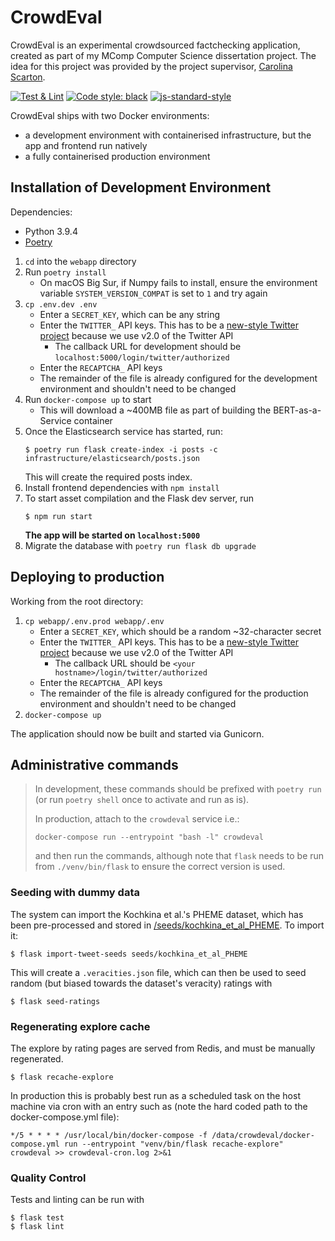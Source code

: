 # CrowdEval

CrowdEval is an experimental crowdsourced factchecking application, created as part of my MComp Computer Science dissertation project. The idea for this project was provided by the project supervisor, [Carolina Scarton](https://carolscarton.github.io/).

[![Test & Lint](https://github.com/freddyheppell/crowdeval/actions/workflows/test.yml/badge.svg)](https://github.com/freddyheppell/crowdeval/actions/workflows/test.yml) [![Code style: black](https://img.shields.io/badge/code%20style-black-000000.svg?logo=python&logoColor=white)](https://github.com/psf/black) [![js-standard-style](https://img.shields.io/badge/code%20style-standard-f3df49.svg?logo=javascript&logoColor=white)](http://standardjs.com)

CrowdEval ships with two Docker environments:

* a development environment with containerised infrastructure, but the app and frontend run natively
* a fully containerised production environment


## Installation of Development Environment

Dependencies:
* Python 3.9.4
* [Poetry](https://python-poetry.org/)

1. `cd` into the `webapp` directory
2. Run `poetry install`
    * On macOS Big Sur, if Numpy fails to install, ensure  the environment variable `SYSTEM_VERSION_COMPAT` is set to `1` and try again
3. `cp .env.dev .env`
    * Enter a `SECRET_KEY`, which can be any string
    * Enter the `TWITTER_` API keys. This has to be a [new-style Twitter project](https://developer.twitter.com/en/docs/projects/overview) because we use v2.0 of the Twitter API 
        * The callback URL for development should be `localhost:5000/login/twitter/authorized`
    * Enter the `RECAPTCHA_` API keys
    * The remainder of the file is already configured for the development environment and shouldn't need to be changed
4. Run `docker-compose up` to start
    * This will download a ~400MB file as part of building the BERT-as-a-Service container
5. Once the Elasticsearch service has started, run:
    ```
    $ poetry run flask create-index -i posts -c infrastructure/elasticsearch/posts.json
    ```
    This will create the required posts index.
6. Install frontend dependencies with `npm install`
7. To start asset compilation and the Flask dev server, run
    ```
    $ npm run start
    ```
    **The app will be started on `localhost:5000`**
8. Migrate the database with `poetry run flask db upgrade`

## Deploying to production

Working from the root directory:

1. `cp webapp/.env.prod webapp/.env`
    * Enter a `SECRET_KEY`, which should be a random ~32-character secret
    * Enter the `TWITTER_` API keys. This has to be a [new-style Twitter project](https://developer.twitter.com/en/docs/projects/overview) because we use v2.0 of the Twitter API 
        * The callback URL should be `<your hostname>/login/twitter/authorized`
    * Enter the `RECAPTCHA_` API keys
    * The remainder of the file is already configured for the production environment and shouldn't need to be changed
2. `docker-compose up`

The application should now be built and started via Gunicorn.


## Administrative commands


> In development, these commands should be prefixed with `poetry run` (or run `poetry shell` once to activate and run as is).
> 
> In production, attach to the `crowdeval` service i.e.:
> ```shell
> docker-compose run --entrypoint "bash -l" crowdeval
> ```
>
> and then run the commands, although note that `flask` needs to be run from `./venv/bin/flask` to ensure the correct version is used.

### Seeding with dummy data

The system can import the Kochkina et al.'s PHEME dataset, which has been pre-processed and stored in [/seeds/kochkina_et_al_PHEME](/seeds/kochkina_et_al_PHEME). To import it:

```shell
$ flask import-tweet-seeds seeds/kochkina_et_al_PHEME
```

This will create a `.veracities.json` file, which can then be used to seed random (but biased towards the dataset's veracity) ratings with

```shell
$ flask seed-ratings
```

### Regenerating explore cache

The explore by rating pages are served from Redis, and must be manually regenerated.

```shell
$ flask recache-explore
```

In production this is probably best run as a scheduled task on the host machine via cron with an entry such as (note the
hard coded path to the docker-compose.yml file):

```
*/5 * * * * /usr/local/bin/docker-compose -f /data/crowdeval/docker-compose.yml run --entrypoint "venv/bin/flask recache-explore" crowdeval >> crowdeval-cron.log 2>&1
```

### Quality Control

Tests and linting can be run with

```shell
$ flask test
$ flask lint
```

